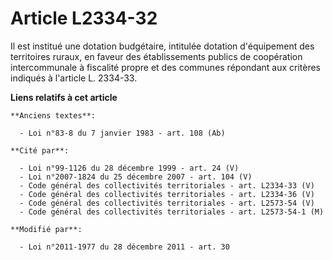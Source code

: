 # Article L2334-32

Il est institué une dotation budgétaire, intitulée dotation d'équipement des territoires ruraux, en faveur des établissements
publics de coopération intercommunale à fiscalité propre et des communes répondant aux critères indiqués à l'article L.
2334-33.

**Liens relatifs à cet article**

	**Anciens textes**:

	  - Loi n°83-8 du 7 janvier 1983 - art. 108 (Ab)

	**Cité par**:

	  - Loi n°99-1126 du 28 décembre 1999 - art. 24 (V)
	  - Loi n°2007-1824 du 25 décembre 2007 - art. 104 (V)
	  - Code général des collectivités territoriales - art. L2334-33 (V)
	  - Code général des collectivités territoriales - art. L2334-36 (V)
	  - Code général des collectivités territoriales - art. L2573-54 (V)
	  - Code général des collectivités territoriales - art. L2573-54-1 (M)

	**Modifié par**:

	  - Loi n°2011-1977 du 28 décembre 2011 - art. 30
